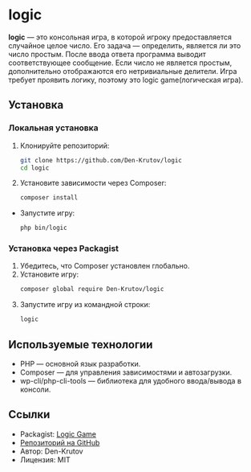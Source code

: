 # logic

**logic** — это консольная игра, в которой игроку предоставляется случайное целое число. Его задача — определить, является ли это число простым. После ввода ответа программа выводит соответствующее сообщение. Если число не является простым, дополнительно отображаются его нетривиальные делители. Игра требует проявить логику, поэтому это logic game(логическая игра).

## Установка

### Локальная установка
1. Клонируйте репозиторий:
   ```bash
   git clone https://github.com/Den-Krutov/logic
   cd logic
2. Установите зависимости через Composer:
    ```bash
    composer install
- Запустите игру:
    ```bash
    php bin/logic
### Установка через Packagist
1. Убедитесь, что Composer установлен глобально.
2. Установите игру:
    ```bash
    composer global require Den-Krutov/logic
3. Запустите игру из командной строки:
    ```bash
    logic
## Используемые технологии
- PHP — основной язык разработки.
- Composer — для управления зависимостями и автозагрузки.
- wp-cli/php-cli-tools — библиотека для удобного ввода/вывода в консоли.

## Ссылки
- Packagist: [Logic Game](https://packagist.org/packages/Den_Krutov/logic)
- [Репозиторий на GitHub](https://github.com/Den-Krutov/logic)
- Автор: Den-Krutov
- Лицензия: MIT
